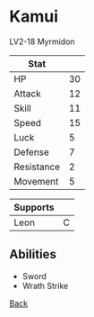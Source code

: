 # Kamui

LV2-18 Myrmidon

| Stat       | <!-- --> |
| ---------- | -------- |
| HP         | 30       |
| Attack     | 12       |
| Skill      | 11       |
| Speed      | 15       |
| Luck       | 5        |
| Defense    | 7        |
| Resistance | 2        |
| Movement   | 5        |

| Supports | <!-- --> |
| -------- | -------- |
| Leon     | C        |

## Abilities

- Sword
- Wrath Strike

[Back](../README.md)
